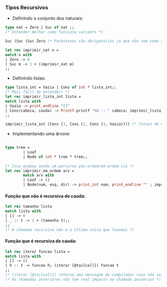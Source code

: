 ### Tipos Recursivos 
- Definindo o conjunto dos naturais:
```ocaml
type nat = Zero | Suc of nat ;;
(* Entender melhor como funciona variants *)

Suc (Suc (Suc Zero (* Parênteses são obrigatórios já que não tem como saber se é Suc de Suc ...*)

let rec imprimir_nat n = 
match n with
| Zero -> 0 
| Suc m -> 1 + (imprimir_nat m)
;;
```

- Definindo listas:
```ocaml
type lista_int = Vazia | Cons of int * lista_int;;
(* Mais fácil de entender! *)
let rec imprimir_lista_int lista =
match lista with 
| Vazia -> print_endline "[]"
| Cons(cabeca, cauda) -> Printf.printf "%d :: " cabeca; imprimir_lista_int cauda
;;

imprimir_lista_int (Cons (3, Cons (1, Cons (3, Vazia)))) (* Talvez dê erro por causa dos parênteses. Na chamada de construtores os elementos são separados por vírgula. *)
```

- Implementando uma árvore:
```ocaml
 
type tree =
        | Leaf
        | Node of int * tree * tree;;
        
(* Isso acabou sendo um percurso pós-ordem/em-ordem sla *)
let rec imprimir_em_ordem arv = 
        match arv with
        | Leaf -> ()
        | Node(num, esq, dir) -> print_int num; print_endline "" ; imprimir_em_ordem esq; imprimir_em_ordem dir;;
```

#### Função que não é recursiva de cauda:
```ocaml
let rec tamanho lista
match lista with 
| [] -> 0 
| _ :: t -> 1 + (tamanho t);;
;;
(* A chamada recursiva não é a última coisa que fazemos *)
```
#### Função que é recursiva de cauda:
```ocaml
let rec iterar funcao lista =
match lista with
| [] -> ()
| h :: t -> funcao h; (iterar [@tailcall]) funcao t
;;
(* (iterar [@tailcall]) retorna uma mensagem do compilador caso não seja tailcall *)
(* As chamadas anteriores não tem real impacto na chamada posterior *)
```
